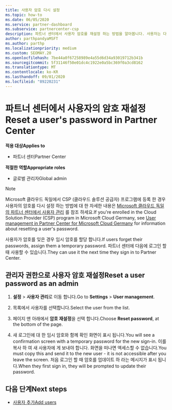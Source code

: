 ```yaml
---
title: 사용자 암호 다시 설정
ms.topic: how-to
ms.date: 06/05/2020
ms.service: partner-dashboard
ms.subservice: partnercenter-csp
description: 파트너 센터에서 사용자 암호를 재설정 하는 방법을 알아봅니다. 사용자는 다음에 파트너 센터에 로그인 할 때 임시 암호를 받게 됩니다.
author: parthpandyaMSFT
ms.author: parthp
ms.localizationpriority: medium
ms.custom: SEOMAY.20
ms.openlocfilehash: 7be44a0f67258989e4a55d6d34a93019712b341b
ms.sourcegitcommit: 5f31146f50e01dc4c1922e0a5bc369f0a3cd8162
ms.translationtype: MT
ms.contentlocale: ko-KR
ms.lasthandoff: 09/01/2020
ms.locfileid: "89220231"
---
```

# <a name="reset-a-users-password-in-partner-center"></a><span data-ttu-id="10bd9-104">파트너 센터에서 사용자의 암호 재설정</span><span class="sxs-lookup"><span data-stu-id="10bd9-104">Reset a user's password in Partner Center</span></span>

<span data-ttu-id="10bd9-105">**적용 대상**</span><span class="sxs-lookup"><span data-stu-id="10bd9-105">**Applies to**</span></span>

- <span data-ttu-id="10bd9-106">파트너 센터</span><span class="sxs-lookup"><span data-stu-id="10bd9-106">Partner Center</span></span>
 
<span data-ttu-id="10bd9-107">**적절한 역할**</span><span class="sxs-lookup"><span data-stu-id="10bd9-107">**Appropriate roles**</span></span>

- <span data-ttu-id="10bd9-108">글로벌 관리자</span><span class="sxs-lookup"><span data-stu-id="10bd9-108">Global admin</span></span>

> [!NOTE]  
> <span data-ttu-id="10bd9-109">Microsoft 클라우드 독일에서 CSP (클라우드 솔루션 공급자) 프로그램에 등록 한 경우 사용자의 암호를 다시 설정 하는 방법에 대 한 자세한 내용은 [Microsoft 클라우드 독일의 파트너 센터에서 사용자 관리](user-management-in-partner-center-for-microsoft-cloud-germany.md) 를 참조 하세요.</span><span class="sxs-lookup"><span data-stu-id="10bd9-109">If you're enrolled in the Cloud Solution Provider (CSP) program in Microsoft Cloud Germany, see [User management in Partner Center for Microsoft Cloud Germany](user-management-in-partner-center-for-microsoft-cloud-germany.md) for information about resetting a user's password.</span></span>

<span data-ttu-id="10bd9-110">사용자가 암호를 잊은 경우 임시 암호를 할당 합니다.</span><span class="sxs-lookup"><span data-stu-id="10bd9-110">If users forget their passwords, assign them a temporary password.</span></span> <span data-ttu-id="10bd9-111">파트너 센터에 다음에 로그인 할 때 사용할 수 있습니다.</span><span class="sxs-lookup"><span data-stu-id="10bd9-111">They can use it the next time they sign in to Partner Center.</span></span>

## <a name="reset-a-user-password-as-an-admin"></a><span data-ttu-id="10bd9-112">관리자 권한으로 사용자 암호 재설정</span><span class="sxs-lookup"><span data-stu-id="10bd9-112">Reset a user password as an admin</span></span>

1. <span data-ttu-id="10bd9-113">**설정** &gt; **사용자 관리**로 이동 합니다.</span><span class="sxs-lookup"><span data-stu-id="10bd9-113">Go to **Settings** &gt; **User management**.</span></span>

2. <span data-ttu-id="10bd9-114">목록에서 사용자를 선택합니다.</span><span class="sxs-lookup"><span data-stu-id="10bd9-114">Select the user from the list.</span></span>

3. <span data-ttu-id="10bd9-115">페이지 맨 아래에서 **암호 재설정**을 선택 합니다.</span><span class="sxs-lookup"><span data-stu-id="10bd9-115">Choose **Reset password**, at the bottom of the page.</span></span>

4. <span data-ttu-id="10bd9-116">새 로그인에 대 한 임시 암호와 함께 확인 화면이 표시 됩니다.</span><span class="sxs-lookup"><span data-stu-id="10bd9-116">You will see a confirmation screen with a temporary password for the new sign-in.</span></span> <span data-ttu-id="10bd9-117">이를 복사 하 여 새 사용자에 게 보내야 합니다. 화면을 떠나면 액세스할 수 없습니다.</span><span class="sxs-lookup"><span data-stu-id="10bd9-117">You must copy this and send it to the new user - it is not accessible after you leave the screen.</span></span> <span data-ttu-id="10bd9-118">처음 로그인 할 때 암호를 업데이트 하 라는 메시지가 표시 됩니다.</span><span class="sxs-lookup"><span data-stu-id="10bd9-118">When they first sign in, they will be prompted to update their password.</span></span>

## <a name="next-steps"></a><span data-ttu-id="10bd9-119">다음 단계</span><span class="sxs-lookup"><span data-stu-id="10bd9-119">Next steps</span></span>

- [<span data-ttu-id="10bd9-120">사용자 추가</span><span class="sxs-lookup"><span data-stu-id="10bd9-120">Add users</span></span>](create-user-accounts-and-set-permissions.md)
